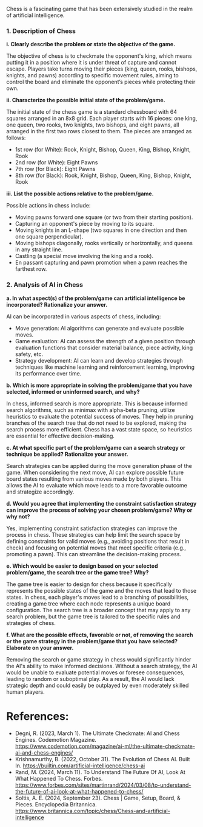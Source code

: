 Chess is a fascinating game that has been extensively studied in the realm of artificial intelligence. 

### 1. Description of Chess

**i. Clearly describe the problem or state the objective of the game.**

The objective of chess is to checkmate the opponent's king, which means putting it in a position where it is under threat of capture and cannot escape. Players take turns moving their pieces (king, queen, rooks, bishops, knights, and pawns) according to specific movement rules, aiming to control the board and eliminate the opponent’s pieces while protecting their own.

**ii. Characterize the possible initial state of the problem/game.**

The initial state of the chess game is a standard chessboard with 64 squares arranged in an 8x8 grid. Each player starts with 16 pieces: one king, one queen, two rooks, two knights, two bishops, and eight pawns, all arranged in the first two rows closest to them. The pieces are arranged as follows: 

- 1st row (for White): Rook, Knight, Bishop, Queen, King, Bishop, Knight, Rook
- 2nd row (for White): Eight Pawns
- 7th row (for Black): Eight Pawns
- 8th row (for Black): Rook, Knight, Bishop, Queen, King, Bishop, Knight, Rook

**iii. List the possible actions relative to the problem/game.**

Possible actions in chess include:
- Moving pawns forward one square (or two from their starting position).
- Capturing an opponent's piece by moving to its square.
- Moving knights in an L-shape (two squares in one direction and then one square perpendicular).
- Moving bishops diagonally, rooks vertically or horizontally, and queens in any straight line.
- Castling (a special move involving the king and a rook).
- En passant capturing and pawn promotion when a pawn reaches the farthest row.

### 2. Analysis of AI in Chess

**a. In what aspect(s) of the problem/game can artificial intelligence be incorporated? Rationalize your answer.**

AI can be incorporated in various aspects of chess, including:
- Move generation: AI algorithms can generate and evaluate possible moves.
- Game evaluation: AI can assess the strength of a given position through evaluation functions that consider material balance, piece activity, king safety, etc.
- Strategy development: AI can learn and develop strategies through techniques like machine learning and reinforcement learning, improving its performance over time.

**b. Which is more appropriate in solving the problem/game that you have selected, informed or uninformed search, and why?**

In chess, informed search is more appropriate. This is because informed search algorithms, such as minimax with alpha-beta pruning, utilize heuristics to evaluate the potential success of moves. They help in pruning branches of the search tree that do not need to be explored, making the search process more efficient. Chess has a vast state space, so heuristics are essential for effective decision-making.

**c. At what specific part of the problem/game can a search strategy or technique be applied? Rationalize your answer.**

Search strategies can be applied during the move generation phase of the game. When considering the next move, AI can explore possible future board states resulting from various moves made by both players. This allows the AI to evaluate which move leads to a more favorable outcome and strategize accordingly.

**d. Would you agree that implementing the constraint satisfaction strategy can improve the process of solving your chosen problem/game? Why or why not?**

Yes, implementing constraint satisfaction strategies can improve the process in chess. These strategies can help limit the search space by defining constraints for valid moves (e.g., avoiding positions that result in check) and focusing on potential moves that meet specific criteria (e.g., promoting a pawn). This can streamline the decision-making process.

**e. Which would be easier to design based on your selected problem/game, the search tree or the game tree? Why?**

The game tree is easier to design for chess because it specifically represents the possible states of the game and the moves that lead to those states. In chess, each player's moves lead to a branching of possibilities, creating a game tree where each node represents a unique board configuration. The search tree is a broader concept that may apply to any search problem, but the game tree is tailored to the specific rules and strategies of chess.

**f. What are the possible effects, favorable or not, of removing the search or the game strategy in the problem/game that you have selected? Elaborate on your answer.**

Removing the search or game strategy in chess would significantly hinder the AI's ability to make informed decisions. Without a search strategy, the AI would be unable to evaluate potential moves or foresee consequences, leading to random or suboptimal play. As a result, the AI would lack strategic depth and could easily be outplayed by even moderately skilled human players.


# References:
- Degni, R. (2023, March 1). The Ultimate Checkmate: AI and Chess Engines. Codemotion Magazine. https://www.codemotion.com/magazine/ai-ml/the-ultimate-checkmate-ai-and-chess-engines/
- Krishnamurthy, B. (2022, October 31). The Evolution of Chess AI. Built In. https://builtin.com/artificial-intelligence/chess-ai
- Rand, M. (2024, March 11). To Understand The Future Of AI, Look At What Happened To Chess. Forbes. https://www.forbes.com/sites/martinrand/2024/03/08/to-understand-the-future-of-ai-look-at-what-happened-to-chess/
- Soltis, A. E. (2024, September 23). Chess | Game, Setup, Board, & Pieces. Encyclopedia Britannica. https://www.britannica.com/topic/chess/Chess-and-artificial-intelligence
